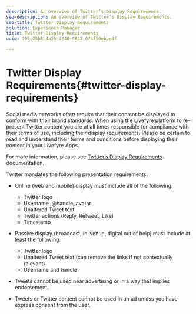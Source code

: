 ```yaml
---
description: An overview of Twitter’s Display Requirements.
seo-description: An overview of Twitter’s Display Requirements.
seo-title: Twitter Display Requirements
solution: Experience Manager
title: Twitter Display Requirements
uuid: 705c25b8-4a25-4640-9843-074f50ebae4f

---
```


# Twitter Display Requirements{#twitter-display-requirements}

Social media networks often require that their content be displayed to conform with their brand standards. When using the Livefyre platform to re-present Twitter content you are at all times responsible for compliance with their terms of use, including their display requirements. Please be certain to read and understand their terms and conditions before displaying their content in your Livefyre Apps.

For more information, please see [Twitter’s Display Requirements](https://about.twitter.com/company/display-requirements) documentation.

Twitter mandates the following presentation requirements:

* Online (web and mobile) display must include all of the following:

  * Twitter logo
  * Username, @handle, avatar
  * Unaltered Tweet text
  * Twitter actions (Reply, Retweet, Like)
  * Timestamp

* Passive display (broadcast, in-venue, digital out of help) must include at least the following:

  * Twitter logo
  * Unaltered Tweet text (can remove the links if not contextually relevant)
  * Username and handle

* Tweets cannot be used near advertising or in a way that implies endorsement.
* Tweets or Twitter content cannot be used in an ad unless you have express consent from the user.
